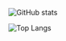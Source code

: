 ![GitHub stats](https://github-readme-stats.vercel.app/api?username=kyana0818&show_icons=true&theme=tokyonight)

![Top Langs](https://github-readme-stats.vercel.app/api/top-langs/?username=kyana0818&hide=javascript,css,scss,html&theme=tokyonight)


<!--
**kyana0818/kyana0818** is a ✨ _special_ ✨ repository because its `README.md` (this file) appears on your GitHub profile.

Here are some ideas to get you started:

- 🔭 I’m currently working on ...
- 🌱 I’m currently learning ...
- 👯 I’m looking to collaborate on ...
- 🤔 I’m looking for help with ...
- 💬 Ask me about ...
- 📫 How to reach me: ...
- 😄 Pronouns: ...
- ⚡ Fun fact: ...
-->
